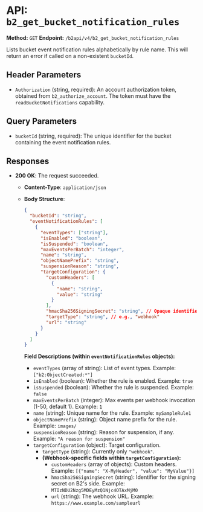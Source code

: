 # API: `b2_get_bucket_notification_rules`

**Method:** `GET`
**Endpoint:** `/b2api/v4/b2_get_bucket_notification_rules`

Lists bucket event notification rules alphabetically by rule name.
This will return an error if called on a non-existent `bucketId`.

## Header Parameters

*   `Authorization` (string, required):
    An account authorization token, obtained from `b2_authorize_account`. The token must have the `readBucketNotifications` capability.

## Query Parameters

*   `bucketId` (string, required):
    The unique identifier for the bucket containing the event notification rules.

## Responses

*   **200 OK**: The request succeeded.
    *   **Content-Type**: `application/json`
    *   **Body Structure**:
        ```json
        {
          "bucketId": "string",
          "eventNotificationRules": [
            {
              "eventTypes": ["string"],
              "isEnabled": "boolean",
              "isSuspended": "boolean",
              "maxEventsPerBatch": "integer",
              "name": "string",
              "objectNamePrefix": "string",
              "suspensionReason": "string",
              "targetConfiguration": {
                "customHeaders": [
                  {
                    "name": "string",
                    "value": "string"
                  }
                ],
                "hmacSha256SigningSecret": "string", // Opaque identifier or name for the secret on B2's side
                "targetType": "string", // e.g., "webhook"
                "url": "string"
              }
            }
          ]
        }
        ```

        **Field Descriptions (within `eventNotificationRules` objects):**
        *   `eventTypes` (array of string): List of event types. Example: `["b2:ObjectCreated:*"]`
        *   `isEnabled` (boolean): Whether the rule is enabled. Example: `true`
        *   `isSuspended` (boolean): Whether the rule is suspended. Example: `false`
        *   `maxEventsPerBatch` (integer): Max events per webhook invocation (1-50, default 1). Example: `1`
        *   `name` (string): Unique name for the rule. Example: `mySampleRule1`
        *   `objectNamePrefix` (string): Object name prefix for the rule. Example: `images/`
        *   `suspensionReason` (string): Reason for suspension, if any. Example: `"A reason for suspension"`
        *   `targetConfiguration` (object): Target configuration.
            *   `targetType` (string): Currently only `"webhook"`.
            *   **(Webhook-specific fields within `targetConfiguration`):**
                *   `customHeaders` (array of objects): Custom headers. Example: `[{"name": "X-MyHeader", "value": "MyValue"}]`
                *   `hmacSha256SigningSecret` (string): Identifier for the signing secret on B2's side. Example: `MTIzNDU2Nzg5MDEyMzQ1Njc4OTAxMjM0`
                *   `url` (string): The webhook URL. Example: `https://www.example.com/sampleurl` 
